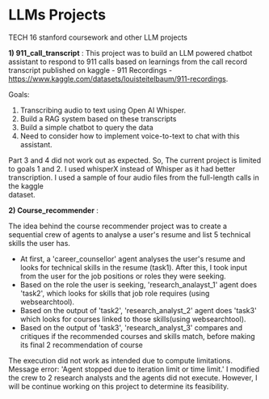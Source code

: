 # LLMs Projects 
TECH 16 stanford coursework and other LLM projects

**1) 911_call_transcript** :
  This project was to build an LLM powered chatbot assistant to respond to 911 calls based on learnings from the call record   transcript published on kaggle - 911 Recordings - https://www.kaggle.com/datasets/louisteitelbaum/911-recordings.

  Goals: 
  1. Transcribing audio to text using Open AI Whisper.
  2. Build a RAG system based on these transcripts 
  3. Build a simple chatbot to query the data 
  4. Need to consider how to implement voice-to-text to chat with this assistant. 

  Part 3 and 4 did not work out as expected. So, The current project is limited to goals 1 and 2. I used whisperX instead of   Whisper as it had better transcription. I used a sample of four audio files from the full-length calls in the kaggle  
  dataset. 

**2) Course_recommender** : 

The idea behind the course recommender project was to create a sequential crew of agents to analyse a user's resume and list 5 technical skills the user has. 
* At first, a 'career_counsellor' agent analyses the user's resume and looks for technical skills in the resume (task1). 
After this, I took input from the user for the job positions or roles they were seeking. 
* Based on the role the user is seeking, 'research_analayst_1' agent does 'task2', which looks for skills that job role requires (using websearchtool). 
* Based on the output of 'task2', 'research_analyst_2' agent does 'task3' which looks for courses linked to those skills(using websearchtool). 
* Based on the output of 'task3', 'research_analyst_3' compares and critiques if the recommended courses and skills match, before making its final 2 recommendation of course

The execution did not work as intended due to compute limitations. Message error: 'Agent stopped due to iteration limit or time limit.' I modified the crew to 2 research analysts and the agents did not execute. However, I will be continue working on this project to determine its feasibility. 

